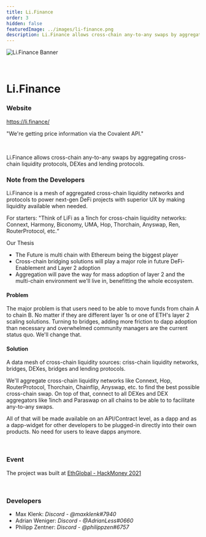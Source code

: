 ```yaml
---
title: Li.Finance
order: 3
hidden: false
featuredImage: ../images/li-finance.png
description: Li.Finance allows cross-chain any-to-any swaps by aggregating cross-chain liquidity protocols, DEXes and lending protocols.
---
```


![Li.Finance Banner](../../images/li-finance.png)

&nbsp;

# Li.Finance

### Website

https://li.finance/

<Aside>

"We're getting price information via the Covalent API."

</Aside>

&nbsp;

Li.Finance allows cross-chain any-to-any swaps by aggregating cross-chain liquidity protocols, DEXes and lending protocols.

### Note from the Developers

Li.Finance is a mesh of aggregated cross-chain liquidity networks and protocols to power next-gen DeFi projects with superior UX by making liquidity available when needed.

For starters: "Think of LiFi as a 1inch for cross-chain liquidity networks: Connext, Harmony, Biconomy, UMA, Hop, Thorchain, Anyswap, Ren, RouterProtocol, etc.“


Our Thesis

* The Future is multi chain with Ethereum being the biggest player
* Cross-chain bridging solutions will play a major role in future DeFi-Enablement and Layer 2 adoption
* Aggregation will pave the way for mass adoption of layer 2 and the multi-chain environment we'll live in, benefitting the whole ecosystem.


#### Problem

The major problem is that users need to be able to move funds from chain A to chain B. No matter if they are different layer 1s or one of ETH's layer 2 scaling solutions. Turning to bridges, adding more friction to dapp adoption than necessary and overwhelmed community managers are the current status quo. We'll change that. 


#### Solution

A data mesh of cross-chain liquidity sources: criss-chain liquidity networks, bridges, DEXes, bridges and lending protocols.

We'll aggregate cross-chain liquidity networks like Connext, Hop, RouterProtocol, Thorchain, Chainflip, Anyswap, etc. to find the best possible cross-chain swap. On top of that, connect to all DEXes and DEX aggregators like 1inch and Paraswap on all chains to be able to to facilitate any-to-any swaps.

All of that will be made available on an API/Contract level, as a dapp and as a dapp-widget for other developers to be plugged-in directly into their own products. No need for users to leave dapps anymore.

&nbsp;

### Event

The project was built at [EthGlobal - HackMoney 2021](https://www.covalenthq.com/blog/ethglobal-hackmoney-winners/)

&nbsp;

### Developers

- Max Klenk: _Discord - @maxklenk#7940_
- Adrian Weniger: _Discord - @AdrianLess#0660_
- Philipp Zentner: _Discord - @philippzen#6757_
